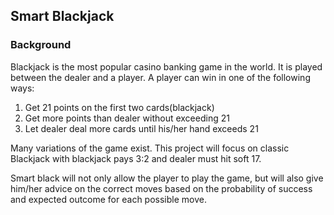 ## Smart Blackjack

### Background

Blackjack is the most popular casino banking game in the world. It is
played between the dealer and a player. A player can
win in one of the following ways:

1) Get 21 points on the first two cards(blackjack)
2) Get more points than dealer without exceeding 21
3) Let dealer deal more cards until his/her hand exceeds 21

Many variations of the game exist. This project will focus on classic Blackjack
with blackjack pays 3:2 and dealer must hit soft 17.

Smart black will not only allow the player to play the game, but will also
give him/her advice on the correct moves based on the probability of success
and expected outcome for each possible move.
